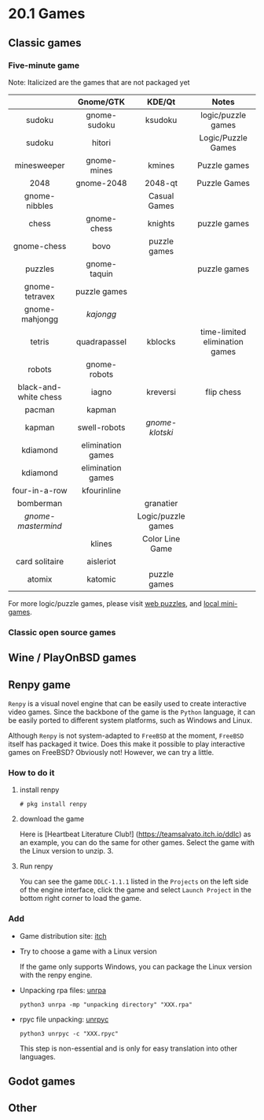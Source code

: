 # 20.1 Games

## Classic games

### Five-minute game

Note: Italicized are the games that are not packaged yet

| | Gnome/GTK | KDE/Qt | Notes |
|:-----:|:------------------:|:-----------:|:-------:|
| sudoku | gnome-sudoku | ksudoku | logic/puzzle games |
| sudoku | hitori | | Logic/Puzzle Games |
| minesweeper | gnome-mines | kmines | Puzzle games |
| 2048 | gnome-2048 | 2048-qt | Puzzle Games |
| gnome-nibbles | | Casual Games |
| chess | gnome-chess | knights | puzzle games |
| gnome-chess | bovo | puzzle games |
| puzzles | gnome-taquin | | puzzle games |
| gnome-tetravex | puzzle games |
| gnome-mahjongg | *kajongg* | |
| tetris | quadrapassel | kblocks | time-limited elimination games |
| robots | gnome-robots | | |
| black-and-white chess | iagno | kreversi | flip chess |
| pacman | kapman | |
| kapman | swell-robots | *gnome-klotski* | | |
| kdiamond | elimination games |
| kdiamond | elimination games
| four-in-a-row | kfourinline | |
| bomberman | | granatier | |
| *gnome-mastermind* | | Logic/puzzle games |
| | klines | Color Line Game |
| card solitaire | aisleriot | | |
| atomix | katomic | puzzle games |

For more logic/puzzle games, please visit [web puzzles](https://cn.puzzle-sudoku.com/), and [local mini-games](https://gottcode.org/).

### Classic open source games

## Wine / PlayOnBSD games

## Renpy game


`Renpy` is a visual novel engine that can be easily used to create interactive video games. Since the backbone of the game is the `Python` language, it can be easily ported to different system platforms, such as Windows and Linux.

Although `Renpy` is not system-adapted to `FreeBSD` at the moment, `FreeBSD` itself has packaged it twice. Does this make it possible to play interactive games on FreeBSD? Obviously not! However, we can try a little.


### How to do it

1. install renpy 

    `# pkg install renpy`
    
2. download the game

    Here is [Heartbeat Literature Club!] (https://teamsalvato.itch.io/ddlc) as an example, you can do the same for other games. Select the game with the Linux version to unzip. 3.
    
3. Run renpy
    
    You can see the game `DDLC-1.1.1` listed in the `Projects` on the left side of the engine interface, click the game and select `Launch Project` in the bottom right corner to load the game.

### Add

- Game distribution site: [itch](https://itch.io/)

- Try to choose a game with a Linux version

    If the game only supports Windows, you can package the Linux version with the renpy engine.
    
- Unpacking rpa files: [unrpa](https://github.com/Lattyware/unrpa)

    `python3 unrpa -mp "unpacking directory" "XXX.rpa"`
    
- rpyc file unpacking: [unrpyc](https://github.com/CensoredUsername/unrpyc)

    `python3 unrpyc -c "XXX.rpyc"` 
    
    This step is non-essential and is only for easy translation into other languages.
    
## Godot games

## Other

